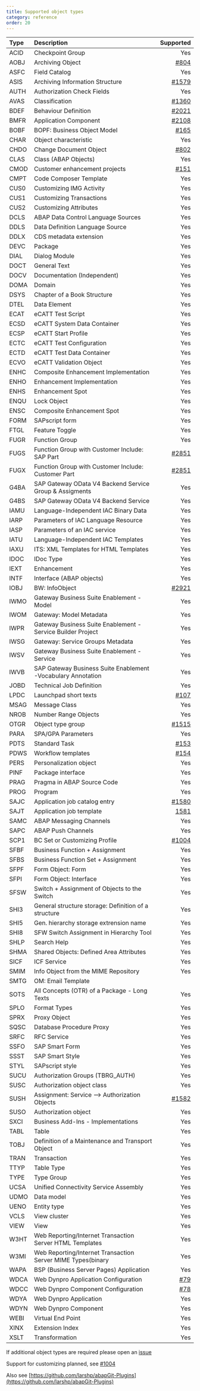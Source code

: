 ```yaml
---
title: Supported object types
category: reference
order: 20
---
```


Type   | Description   | Supported
:------------ | :------------ | ------------:
ACID | Checkpoint Group | Yes
AOBJ | Archiving Object | [#804](https://github.com/larshp/abapGit/issues/804)
ASFC | Field Catalog | Yes
ASIS | Archiving Information Structure | [#1579](https://github.com/larshp/abapGit/issues/1579)
AUTH | Authorization Check Fields | Yes
AVAS | Classification | [#1360](https://github.com/larshp/abapGit/issues/1360)
BDEF | Behaviour Definition | [#2021](https://github.com/larshp/abapGit/issues/2021)
BMFR | Application Component | [#2108](https://github.com/larshp/abapGit/issues/2108)
BOBF | BOPF: Business Object Model | [#165](https://github.com/larshp/abapGit/issues/165)
CHAR | Object characteristic | Yes
CHDO | Change Document Object | [#802](https://github.com/larshp/abapGit/issues/802)
CLAS | Class (ABAP Objects) | Yes
CMOD | Customer enhancement projects | [#151](https://github.com/larshp/abapGit/issues/151)
CMPT | Code Composer Template | Yes
CUS0 | Customizing IMG Activity | Yes
CUS1 | Customizing Transactions | Yes
CUS2 | Customizing Attributes | Yes
DCLS | ABAP Data Control Language Sources | Yes
DDLS | Data Definition Language Source | Yes
DDLX | CDS metadata extension | Yes
DEVC | Package | Yes
DIAL | Dialog Module | Yes
DOCT | General Text | Yes
DOCV | Documentation (Independent) | Yes
DOMA | Domain | Yes
DSYS | Chapter of a Book Structure | Yes
DTEL | Data Element | Yes
ECAT | eCATT Test Script | Yes
ECSD | eCATT System Data Container | Yes
ECSP | eCATT Start Profile | Yes
ECTC | eCATT Test Configuration | Yes
ECTD | eCATT Test Data Container | Yes
ECVO | eCATT Validation Object | Yes
ENHC | Composite Enhancement Implementation | Yes
ENHO | Enhancement Implementation | Yes
ENHS | Enhancement Spot | Yes
ENQU | Lock Object | Yes
ENSC | Composite Enhancement Spot | Yes
FORM | SAPscript form | Yes
FTGL | Feature Toggle | Yes
FUGR | Function Group | Yes
FUGS | Function Group with Customer Include: SAP Part | [#2851](https://github.com/larshp/abapGit/issues/2851)
FUGX | Function Group with Customer Include: Customer Part | [#2851](https://github.com/larshp/abapGit/issues/2851)
G4BA | SAP Gateway OData V4 Backend Service Group & Assigments | Yes
G4BS | SAP Gateway OData V4 Backend Service | Yes
IAMU | Language-Independent IAC Binary Data | Yes
IARP | Parameters of IAC Language Resource | Yes
IASP | Parameters of an IAC service | Yes
IATU | Language-Independent IAC Templates | Yes
IAXU | ITS: XML Templates for HTML Templates | Yes
IDOC | IDoc Type | Yes
IEXT | Enhancement | Yes
INTF | Interface (ABAP objects) | Yes
IOBJ | BW: InfoObject | [#2921](https://github.com/larshp/abapGit/issues/2921)
IWMO | Gateway Business Suite Enablement - Model | Yes
IWOM | Gateway: Model Metadata | Yes
IWPR | Gateway Business Suite Enablement - Service Builder Project | Yes
IWSG | Gateway: Service Groups Metadata | Yes
IWSV | Gateway Business Suite Enablement - Service | Yes
IWVB | SAP Gateway Business Suite Enablement -Vocabulary Annotation | Yes
JOBD | Technical Job Definition | Yes
LPDC | Launchpad short texts | [#107](https://github.com/larshp/abapGit/issues/107)
MSAG | Message Class | Yes
NROB | Number Range Objects | Yes
OTGR | Object type group | [#1515](https://github.com/larshp/abapGit/issues/1515)
PARA | SPA/GPA Parameters | Yes
PDTS | Standard Task | [#153](https://github.com/larshp/abapGit/issues/153)
PDWS | Workflow templates | [#154](https://github.com/larshp/abapGit/issues/154)
PERS | Personalization object | Yes
PINF | Package interface | Yes
PRAG | Pragma in ABAP Source Code | Yes
PROG | Program | Yes
SAJC | Application job catalog entry | [#1580](https://github.com/larshp/abapGit/issues/1580)
SAJT | Application job template | [1581](https://github.com/larshp/abapGit/issues/1581)
SAMC | ABAP Messaging Channels | Yes
SAPC | ABAP Push Channels | Yes
SCP1 | BC Set or Customizing Profile | [#1004](https://github.com/larshp/abapGit/issues/1004)
SFBF | Business Function + Assignment | Yes
SFBS | Business Function Set + Assignment | Yes
SFPF | Form Object: Form | Yes
SFPI | Form Object: Interface | Yes
SFSW | Switch + Assignment of Objects to the Switch | Yes
SHI3 | General structure storage: Definition of a structure | Yes
SHI5 | Gen. hierarchy storage extrension name | Yes
SHI8 | SFW Switch Assignment in Hierarchy Tool | Yes
SHLP | Search Help | Yes
SHMA | Shared Objects: Defined Area Attributes | Yes
SICF | ICF Service | Yes
SMIM | Info Object from the MIME Repository | Yes
SMTG | OM: Email Template 
SOTS | All Concepts (OTR) of a Package - Long Texts | Yes
SPLO | Format Types | Yes
SPRX | Proxy Object | Yes
SQSC | Database Procedure Proxy | Yes
SRFC | RFC Service | Yes
SSFO | SAP Smart Form | Yes
SSST | SAP Smart Style | Yes
STYL | SAPscript style | Yes
SUCU | Authorization Groups (TBRG_AUTH) | Yes
SUSC | Authorization object class | Yes
SUSH | Assignment: Service --> Authorization Objects | [#1582](https://github.com/larshp/abapGit/issues/1582)
SUSO | Authorization object | Yes
SXCI | Business Add-Ins - Implementations | Yes
TABL | Table | Yes
TOBJ | Definition of a Maintenance and Transport Object | Yes
TRAN | Transaction | Yes
TTYP | Table Type | Yes
TYPE | Type Group | Yes
UCSA | Unified Connectivity Service Assembly | Yes
UDMO | Data model | Yes
UENO | Entity type | Yes
VCLS | View cluster | Yes
VIEW | View | Yes
W3HT | Web Reporting/Internet Transaction Server HTML Templates | Yes
W3MI | Web Reporting/Internet Transaction Server MIME Types(binary | Yes
WAPA | BSP (Business Server Pages) Application | Yes
WDCA | Web Dynpro Application Configuration | [#79](https://github.com/larshp/abapGit/issues/79)
WDCC | Web Dynpro Component Configuration | [#78](https://github.com/larshp/abapGit/issues/78)
WDYA | Web Dynpro Application | Yes
WDYN | Web Dynpro Component | Yes
WEBI | Virtual End Point | Yes
XINX | Extension Index | Yes
XSLT | Transformation | Yes

If additional object types are required please open an [issue](https://github.com/larshp/abapGit/issues)

Support for customizing planned, see [#1004](https://github.com/larshp/abapGit/issues/1004)

Also see [https://github.com/larshp/abapGit-Plugins](https://github.com/larshp/abapGit-Plugins)

